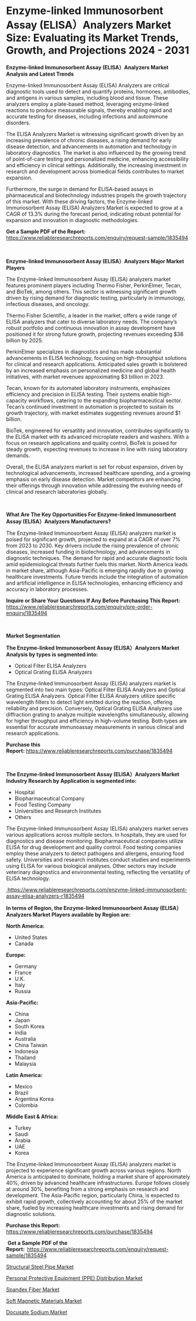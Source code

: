 <p><h1>Enzyme-linked Immunosorbent Assay (ELISA）Analyzers Market Size: Evaluating its Market Trends, Growth, and Projections 2024 - 2031</h1></p><p><strong>Enzyme-linked Immunosorbent Assay (ELISA）Analyzers Market Analysis and Latest Trends</strong></p>
<p><p>Enzyme-linked Immunosorbent Assay (ELISA) Analyzers are critical diagnostic tools used to detect and quantify proteins, hormones, antibodies, and antigens in various samples, including blood and tissue. These analyzers employ a plate-based method, leveraging enzyme-linked reactions to produce measurable signals, thereby enabling rapid and accurate testing for diseases, including infections and autoimmune disorders.</p><p>The ELISA Analyzers Market is witnessing significant growth driven by an increasing prevalence of chronic diseases, a rising demand for early disease detection, and advancements in automation and technology in laboratory diagnostics. The market is also influenced by the growing trend of point-of-care testing and personalized medicine, enhancing accessibility and efficiency in clinical settings. Additionally, the increasing investment in research and development across biomedical fields contributes to market expansion.</p><p>Furthermore, the surge in demand for ELISA-based assays in pharmaceutical and biotechnology industries propels the growth trajectory of this market. With these driving factors, the Enzyme-linked Immunosorbent Assay (ELISA) Analyzers Market is expected to grow at a CAGR of 13.3% during the forecast period, indicating robust potential for expansion and innovation in diagnostic methodologies.</p></p>
<p><strong>Get a Sample PDF of the Report:&nbsp;</strong> <a href="https://www.reliableresearchreports.com/enquiry/request-sample/1835494?utm_campaign=1621&utm_medium=2&utm_source=Github&utm_content=ia&utm_term=16102024&utm_id=enzyme-linked-immunosorbent-assay-elisaanalyzers">https://www.reliableresearchreports.com/enquiry/request-sample/1835494</a></p>
<p>&nbsp;</p>
<p><strong>Enzyme-linked Immunosorbent Assay (ELISA）Analyzers Major Market Players</strong></p>
<p><p>The Enzyme-linked Immunosorbent Assay (ELISA) analyzers market features prominent players including Thermo Fisher, PerkinElmer, Tecan, and BioTek, among others. This sector is witnessing significant growth driven by rising demand for diagnostic testing, particularly in immunology, infectious diseases, and oncology.</p><p>Thermo Fisher Scientific, a leader in the market, offers a wide range of ELISA analyzers that cater to diverse laboratory needs. The company’s robust portfolio and continuous innovation in assay development have positioned it for strong future growth, projecting revenues exceeding $38 billion by 2025.</p><p>PerkinElmer specializes in diagnostics and has made substantial advancements in ELISA technology, focusing on high-throughput solutions for clinical and research applications. Anticipated sales growth is bolstered by an increased emphasis on personalized medicine and global health initiatives, with market revenues approximating $3 billion in 2023.</p><p>Tecan, known for its automated laboratory instruments, emphasizes efficiency and precision in ELISA testing. Their systems enable high-capacity workflows, catering to the expanding biopharmaceutical sector. Tecan’s continued investment in automation is projected to sustain its growth trajectory, with market estimates suggesting revenues around $1 billion.</p><p>BioTek, engineered for versatility and innovation, contributes significantly to the ELISA market with its advanced microplate readers and washers. With a focus on research applications and quality control, BioTek is poised for steady growth, expecting revenues to increase in line with rising laboratory demands.</p><p>Overall, the ELISA analyzers market is set for robust expansion, driven by technological advancements, increased healthcare spending, and a growing emphasis on early disease detection. Market competitors are enhancing their offerings through innovation while addressing the evolving needs of clinical and research laboratories globally.</p></p>
<p>&nbsp;</p>
<p><strong>What Are The Key Opportunities For Enzyme-linked Immunosorbent Assay (ELISA）Analyzers Manufacturers?</strong></p>
<p><p>The Enzyme-linked Immunosorbent Assay (ELISA) analyzers market is poised for significant growth, projected to expand at a CAGR of over 7% from 2023 to 2030. Key drivers include the rising prevalence of chronic diseases, increased funding in biotechnology, and advancements in diagnostic techniques. The demand for rapid and accurate diagnostic tools amid epidemiological threats further fuels this market. North America leads in market share, although Asia-Pacific is emerging rapidly due to growing healthcare investments. Future trends include the integration of automation and artificial intelligence in ELISA technologies, enhancing efficiency and accuracy in laboratory processes.</p></p>
<p><strong>Inquire or Share Your Questions If Any Before Purchasing This Report:</strong> <a href="https://www.reliableresearchreports.com/enquiry/pre-order-enquiry/1835494?utm_campaign=1621&utm_medium=2&utm_source=Github&utm_content=ia&utm_term=16102024&utm_id=enzyme-linked-immunosorbent-assay-elisaanalyzers">https://www.reliableresearchreports.com/enquiry/pre-order-enquiry/1835494</a></p>
<p>&nbsp;</p>
<p><strong>Market Segmentation</strong></p>
<p><strong>The Enzyme-linked Immunosorbent Assay (ELISA）Analyzers Market Analysis by types is segmented into:</strong></p>
<p><ul><li>Optical Filter ELISA Analyzers</li><li>Optical Grating ELISA Analyzers</li></ul></p>
<p><p>The Enzyme-linked Immunosorbent Assay (ELISA) analyzers market is segmented into two main types: Optical Filter ELISA Analyzers and Optical Grating ELISA Analyzers. Optical Filter ELISA Analyzers utilize specific wavelength filters to detect light emitted during the reaction, offering reliability and precision. Conversely, Optical Grating ELISA Analyzers use diffraction grating to analyze multiple wavelengths simultaneously, allowing for higher throughput and efficiency in high-volume testing. Both types are essential for accurate immunoassay measurements in various clinical and research applications.</p></p>
<p><strong>Purchase this Report:&nbsp;</strong><a href="https://www.reliableresearchreports.com/purchase/1835494?utm_campaign=1621&utm_medium=2&utm_source=Github&utm_content=ia&utm_term=16102024&utm_id=enzyme-linked-immunosorbent-assay-elisaanalyzers">https://www.reliableresearchreports.com/purchase/1835494</a></p>
<p>&nbsp;</p>
<p><strong>The Enzyme-linked Immunosorbent Assay (ELISA）Analyzers Market Industry Research by Application is segmented into:</strong></p>
<p><ul><li>Hospital</li><li>Biopharmaceutical Company</li><li>Food Testing Company</li><li>Universities and Research Institutes</li><li>Others</li></ul></p>
<p><p>The Enzyme-linked Immunosorbent Assay (ELISA) analyzers market serves various applications across multiple sectors. In hospitals, they are used for diagnostics and disease monitoring. Biopharmaceutical companies utilize ELISA for drug development and quality control. Food testing companies employ these analyzers to detect pathogens and allergens, ensuring food safety. Universities and research institutes conduct studies and experiments using ELISA for various biological analyses. Other sectors may include veterinary diagnostics and environmental testing, reflecting the versatility of ELISA technology.</p></p>
<p><a href="https://www.reliableresearchreports.com/enzyme-linked-immunosorbent-assay-elisa-analyzers-r1835494?utm_campaign=1621&utm_medium=2&utm_source=Github&utm_content=ia&utm_term=16102024&utm_id=enzyme-linked-immunosorbent-assay-elisaanalyzers">&nbsp;https://www.reliableresearchreports.com/enzyme-linked-immunosorbent-assay-elisa-analyzers-r1835494</a></p>
<p><strong>In terms of Region, the Enzyme-linked Immunosorbent Assay (ELISA）Analyzers Market Players available by Region are:</strong></p>
<p>
    <p> <strong> North America: </strong>
        <ul>
            <li>United States</li>
            <li>Canada</li>
        </ul>
        </p> 
    <p> <strong> Europe: </strong>
        <ul>
            <li>Germany</li>
            <li>France</li>
            <li>U.K.</li>
            <li>Italy</li>
            <li>Russia</li>
        </ul>
        </p> 
    <p> <strong> Asia-Pacific: </strong>
        <ul>
            <li>China</li>
            <li>Japan</li>
            <li>South Korea</li>
            <li>India</li>
            <li>Australia</li>
            <li>China Taiwan</li>
            <li>Indonesia</li>
            <li>Thailand</li>
            <li>Malaysia</li>
        </ul>
        </p> 
    <p> <strong> Latin America: </strong>
        <ul>
            <li>Mexico</li>
            <li>Brazil</li>
            <li>Argentina Korea</li>
            <li>Colombia</li>
        </ul>
        </p> 
    <p> <strong> Middle East & Africa: </strong>
        <ul>
            <li>Turkey</li>
            <li>Saudi</li>
            <li>Arabia</li>
            <li>UAE</li>
            <li>Korea</li>
        </ul>
    </p>
    </p>
<p><p>The Enzyme-linked Immunosorbent Assay (ELISA) analyzers market is projected to experience significant growth across various regions. North America is anticipated to dominate, holding a market share of approximately 40%, driven by advanced healthcare infrastructures. Europe follows closely at around 30%, benefiting from a strong emphasis on research and development. The Asia-Pacific region, particularly China, is expected to exhibit rapid growth, collectively accounting for about 25% of the market share, fueled by increasing healthcare investments and rising demand for diagnostic solutions.</p></p>
<p><strong>Purchase this Report: </strong><a href="https://www.reliableresearchreports.com/purchase/1835494?utm_campaign=1621&utm_medium=2&utm_source=Github&utm_content=ia&utm_term=16102024&utm_id=enzyme-linked-immunosorbent-assay-elisaanalyzers">https://www.reliableresearchreports.com/purchase/1835494</a></p>
<p>&nbsp;<strong>Get a Sample PDF of the Report:&nbsp;&nbsp;</strong><a href="https://www.reliableresearchreports.com/enquiry/request-sample/1835494?utm_campaign=1621&utm_medium=2&utm_source=Github&utm_content=ia&utm_term=16102024&utm_id=enzyme-linked-immunosorbent-assay-elisaanalyzers">https://www.reliableresearchreports.com/enquiry/request-sample/1835494</a></p>
<p><strong></strong></p>
<p><p><a href="https://www.linkedin.com/pulse/structural-steel-pipe-market-global-regional-analysis-focus-nslrf?utm_campaign=1621&utm_medium=2&utm_source=Github&utm_content=ia&utm_term=16102024&utm_id=enzyme-linked-immunosorbent-assay-elisaanalyzers">Structural Steel Pipe Market</a></p><p><a href="https://github.com/MarciaRunte/Market-Research-Report-List-1/blob/main/personal-protective-equipment-ppe-distribution-market.md?utm_campaign=1621&utm_medium=2&utm_source=Github&utm_content=ia&utm_term=16102024&utm_id=enzyme-linked-immunosorbent-assay-elisaanalyzers">Personal Protective Equipment (PPE) Distribution Market</a></p><p><a href="https://www.linkedin.com/pulse/spandex-fiber-market-consolidation-impact-structure-2024-2031-m9ayc?utm_campaign=1621&utm_medium=2&utm_source=Github&utm_content=ia&utm_term=16102024&utm_id=enzyme-linked-immunosorbent-assay-elisaanalyzers">Spandex Fiber Market</a></p><p><a href="https://www.linkedin.com/pulse/soft-magnetic-materials-market-trends-detailed-study-its-segmentation-xwpjf?utm_campaign=1621&utm_medium=2&utm_source=Github&utm_content=ia&utm_term=16102024&utm_id=enzyme-linked-immunosorbent-assay-elisaanalyzers">Soft Magnetic Materials Market</a></p><p><a href="https://www.linkedin.com/pulse/booming-docusate-sodium-market-sector-analysis-growth-projections-gszkf?utm_campaign=1621&utm_medium=2&utm_source=Github&utm_content=ia&utm_term=16102024&utm_id=enzyme-linked-immunosorbent-assay-elisaanalyzers">Docusate Sodium Market</a></p></p>